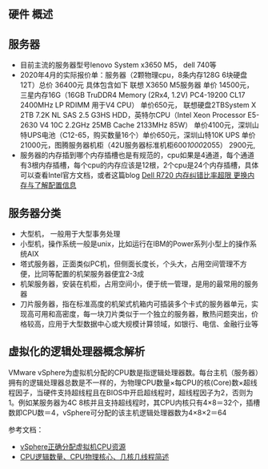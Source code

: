 ## 硬件 概述
 

## 服务器
* 目前主流的服务器型号lenovo System x3650 M5， dell 740等
* 2020年4月的实际报价单：服务器（2颗物理cpu，8条内存128G 6块硬盘12T）总价 36400元 具体包含如下 联想 X3650 M5服务器 单价 14500元，三星内存16G（16GB TruDDR4 Memory (2Rx4, 1.2V) PC4-19200 CL17 2400MHz LP RDIMM 用于V4 CPU） 单价650元， 联想硬盘2TBSystem X 2TB 7.2K  NL SAS 2.5 G3HS HDD，英特尔CPU（Intel Xeon Processor E5-2630 V4 10C 2.2GHz 25MB Cache 2133MHz 85W） 单价4100元，深圳山特UPS电池（C12-65，购买数量16个）单价650元，深圳山特10K UPS 单价21000元，图腾服务器机柜（42U服务器标准机柜600*1000*2055） 2900元,
* 服务器的内存插到哪个内存插槽也是有规范的，cpu如果是4通道，每个通道有3根内存插槽，每个cpu的内存应该是12根，2个cpu是24个内存插槽，具体可以查看Intel官方文档，或者这篇blog [Dell R720 内存纠错比率超限 更换内存与了解配置信息](https://ngx.hk/2017/05/23/dell-r720-%e5%86%85%e5%ad%98%e7%ba%a0%e9%94%99%e6%af%94%e7%8e%87%e8%b6%85%e9%99%90-%e6%9b%b4%e6%8d%a2%e5%86%85%e5%ad%98%e4%b8%8e%e4%ba%86%e8%a7%a3%e9%85%8d%e7%bd%ae%e4%bf%a1%e6%81%af.html)

## 服务器分类
* 大型机， 一般用于大型事务处理
* 小型机，操作系统一般是unix，比如运行在IBM的Power系列小型上的操作系统AIX
* 塔式服务器，正面类似PC机，但侧面长度长，个头大，占用空间管理不方便，比同等配置的机架服务器便宜2-3成
* 机架服务器，安装在机柜，占用空间小，便于统一管理，是用的最常用的服务器
* 刀片服务器，指在标准高度的机架式机箱内可插装多个卡式的服务器单元，实现高可用和高密度，每一块刀片类似于一个独立的服务器，散热问题突出，价格较高，应用于大型数据中心或大规模计算领域，如银行、电信、金融行业等


## 虚拟化的逻辑处理器概念解析
VMware vSphere为虚拟机分配的CPU数是指逻辑处理器数。每台主机（服务器）拥有的逻辑处理器总数是不一样的，为物理CPU数量×每CPU的核(Core)数×超线程因子，当硬件支持超线程且在BIOS中开启超线程时，超线程因子为2，否则为1。例如某服务器为4C 8核并且支持超线程时，其CPU内核只有4×8＝32个，插槽数即CPU数＝4，vSphere可分配的该主机逻辑处理器数为4×8×2＝64

























 参考文档：
* [vSphere正确分配虚拟机CPU资源](https://www.iyunv.com/thread-64501-1-1.html)
* [CPU逻辑数量、CPU物理核心、几核几线程简述](https://blog.csdn.net/qq_41800366/article/details/85870767)


